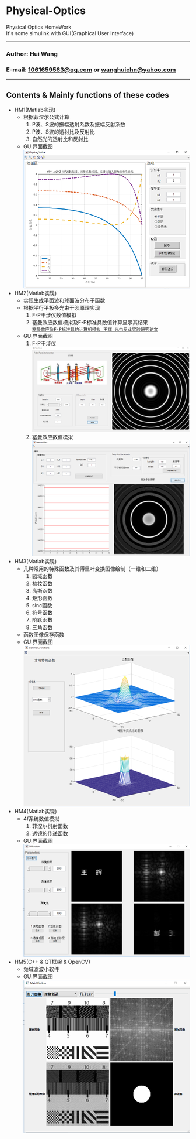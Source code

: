 Physical-Optics
=====
Physical Optics HomeWork  
It's some simulink with GUI(Graphical User Interface)
****
### Author: Hui Wang
### E-mail: 1061659563@qq.com or wanghuichn@yahoo.com
****

## Contents & Mainly functions of these codes
* HM1(Matlab实现)
  * 根据菲涅尔公式计算
    1. P波、S波的振幅透射系数及振幅反射系数
    2. P波、S波的透射比及反射比
    3. 自然光的透射比和反射比
  * GUI界面截图  
  ![](https://github.com/Littlehhh/Physical-Optics/raw/master/HM1/%E6%88%AA%E5%9B%BE.bmp)
* HM2(Matlab实现)
  * 实现生成平面波和球面波分布子函数
  * 根据平行平板多光束干涉原理实现
    1. F-P干涉仪数值模拟
    2. 塞曼效应数值模拟及F-P标准具数值计算显示其结果  
    [`塞曼效应及F-P标准具的计算机模拟 王辉 光电专业实验研究论文`](https://github.com/Littlehhh/Physical-Optics/blob/master/HM2/%E5%A1%9E%E6%9B%BC%E6%95%88%E5%BA%94%E5%8F%8AF-P%E6%A0%87%E5%87%86%E5%85%B7%E7%9A%84%E8%AE%A1%E7%AE%97%E6%9C%BA%E6%A8%A1%E6%8B%9F.pdf)
  * GUI界面截图
    1. F-P干涉仪  
    ![](https://github.com/Littlehhh/Physical-Optics/raw/master/HM2/%E6%88%AA%E5%9B%BE.bmp)
    2. 塞曼效应数值模拟
    ![](https://github.com/Littlehhh/Physical-Optics/raw/master/HM2/%E6%88%AA%E5%9B%BE2.bmp)
* HM3(Matlab实现)
  * 几种常用的特殊函数及其傅里叶变换图像绘制（一维和二维）
    1. 圆域函数
    2. 梳妆函数
    3. 高斯函数
    4. 矩形函数
    5. sinc函数
    6. 符号函数
    7. 阶跃函数
    8. 三角函数
  * 函数图像保存函数
  * GUI界面截图  
  ![](https://github.com/Littlehhh/Physical-Optics/raw/master/HM3/%E6%88%AA%E5%9B%BE.bmp)
* HM4(Matlab实现)
  * 4f系统数值模拟
    1. 菲涅尔衍射函数
    2. 透镜的传递函数
  * GUI界面截图  
  ![](https://github.com/Littlehhh/Physical-Optics/raw/master/HM4/%E6%88%AA%E5%9B%BE.bmp)
* HM5(C++ & QT框架 & OpenCV)
  * 频域滤波小软件  
  * GUI界面截图  
  ![](https://github.com/Littlehhh/Digital-Image-Processing/raw/master/Experiment%205/screen.bmp)
